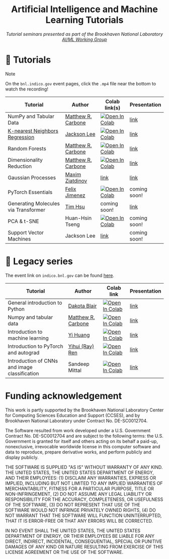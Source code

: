 <div align=center>

# Artificial Intelligence and Machine Learning Tutorials
  
_Tutorial seminars presented as part of the Brookhaven National Laboratory [AI/ML Working Group](https://www.bnl.gov/aiml/)_

</div>
  
# 📓 Tutorials

> [!note]
> On the `bnl.indico.gov` event pages, click the `.mp4` file near the bottom to watch the recording!

<div align=center>
  
| Tutorial                                                                      | Author                                                  | Colab link(s)                                                                                                                                                                                                                                                                                                                                                                                                                                                                                                                                                                                                                                     | Presentation                               |
|-------------------------------------------------------------------------------|---------------------------------------------------------|---------------------------------------------------------------------------------------------------------------------------------------------------------------------------------------------------------------------------------------------------------------------------------------------------------------------------------------------------------------------------------------------------------------------------------------------------------------------------------------------------------------------------------------------------------------------------------------------------------------------------------------------------|--------------------------------------------|
| NumPy and Tabular Data                                                        | [Matthew R. Carbone](https://github.com/matthewcarbone) | [![Open In Colab](https://colab.research.google.com/assets/colab-badge.svg)](https://colab.research.google.com/github/AIMLWG/AIML-tutorials/blob/master/notebooks/TabularData.ipynb)                                                                                                                                                                                                                                                                                                                                                                                                                                                      | [link](https://indico.bnl.gov/event/19191) |
| [K-nearest Neighbors Regression](https://github.com/JackieLee23/KNN-Tutorial) | [Jackson Lee](https://github.com/JackieLee23)           | [![Open In Colab](https://colab.research.google.com/assets/colab-badge.svg)](https://colab.research.google.com/github/JackieLee23/KNN-Tutorial/blob/b4ceffecac9fec0ad6cb94dc835cf2b96585bea6/KNN_tutorial.ipynb)                                                                                                                                                                                                                                                                                                                                                                                                                                  | [link](https://indico.bnl.gov/event/18154) |
| Random Forests                                                                | [Matthew R. Carbone](https://github.com/matthewcarbone) | [![Open In Colab](https://colab.research.google.com/assets/colab-badge.svg)](https://colab.research.google.com/github/AIMLWG/AIML-tutorials/blob/master/notebooks/RandomForests.ipynb)                                                                                                                                                                                                                                                                                                                                                                                                                                                    | [link](https://indico.bnl.gov/event/19192) |
| Dimensionality Reduction                                                      | [Matthew R. Carbone](https://github.com/matthewcarbone) | [![Open In Colab](https://colab.research.google.com/assets/colab-badge.svg)](https://colab.research.google.com/github/AIMLWG/AIML-tutorials/blob/master/notebooks/DimensionalityReduction.ipynb)                                                                                                                                                                                                                                                                                                                                                                                                                                          | [link](https://indico.bnl.gov/event/19685) |
| Gaussian Processes                                                            | [Maxim Ziatdinov](https://github.com/ziatdinovmax)      | [link](https://github.com/AIMLWG/AIML-tutorials/tree/master/notebooks/gpax_examples) | [link](https://indico.bnl.gov/event/19191) |
| PyTorch Essentials                                                            | [Felix Jimenez](https://felix-jimenez.com/)                                           | [![Open In Colab](https://colab.research.google.com/assets/colab-badge.svg)](https://colab.research.google.com/github/AIMLWG/AIML-tutorials/blob/master/notebooks/PyTorchEssentials.ipynb) | coming soon!                               |
| Generating Molecules via Transformer                                                            | [Tim Hsu](https://github.com/tim-hsu)                                           | coming soon! | [link](https://indico.bnl.gov/event/23534/)                               |
| PCA & t-SNE | Huan-Hsin Tseng | [![Open In Colab](https://colab.research.google.com/assets/colab-badge.svg)](https://colab.research.google.com/github/HHTseng/Tutorial_PCA_SNE/blob/main/Data_dimension_reduction.ipynb) | coming soon! |
| Support Vector Machines | Jackson Lee | [link](https://github.com/JackieLee23/SVM_tutorial) | coming soon! |


</div>


# 💽 Legacy series

The event link on `indico.bnl.gov` can be found [here](https://indico.bnl.gov/event/13830/timetable/).

<div align=center>

| Tutorial  | Author | Colab link | Presentation |
| ------------- | ------------- | ------------- | ------------- |
| General introduction to Python  | [Dakota Blair](https://github.com/dakotablair) | [![Open In Colab](https://colab.research.google.com/assets/colab-badge.svg)](https://colab.research.google.com/github/matthewcarbone/AIML-tutorials/blob/master/notebooks/legacy/000_Python.ipynb)  | [link](https://indico.bnl.gov/event/13830/contributions/57339/attachments/38671/79556/0_introduction_to_Python.mp4) |
| Numpy and tabular data  | [Matthew R. Carbone](https://github.com/matthewcarbone) | [![Open In Colab](https://colab.research.google.com/assets/colab-badge.svg)](https://colab.research.google.com/github/matthewcarbone/AIML-tutorials/blob/master/notebooks/legacy/001_NumPy.ipynb) | [link](https://indico.bnl.gov/event/13830/contributions/57340/attachments/38721/79558/1_Numpy_and_tabular_data.mp4) |
| Introduction to machine learning | [Yi Huang](https://github.com/pphuangyi) | [![Open In Colab](https://colab.research.google.com/assets/colab-badge.svg)](https://colab.research.google.com/github/matthewcarbone/AIML-tutorials/blob/master/notebooks/legacy/002_introML.ipynb) | [link](https://indico.bnl.gov/event/13830/contributions/57341/attachments/38767/79559/2_ML.mp4) |
| Introduction to PyTorch and autograd | [Yihui (Ray) Ren](https://github.com/YHRen) | [![Open In Colab](https://colab.research.google.com/assets/colab-badge.svg)](https://colab.research.google.com/github/matthewcarbone/AIML-tutorials/blob/master/notebooks/legacy/003_PyTorch.ipynb) | [link](https://indico.bnl.gov/event/13830/contributions/57342/attachments/38803/79560/3_PyTorch.mp4) |
| Introduction of CNNs and image classification | Sandeep Mittal | [![Open In Colab](https://colab.research.google.com/assets/colab-badge.svg)](https://colab.research.google.com/github/matthewcarbone/AIML-tutorials/blob/master/notebooks/legacy/004_CNN.ipynb) | [link](https://indico.bnl.gov/event/13830/contributions/57343/attachments/38845/79561/4_CNN.mp4) |

</div>
  
# Funding acknowledgement

This work is partly supported by the Brookhaven National Laboratory Center for Computing Sciences Education and Support (CCSES), and by Brookhaven National Laboratory under Contract No. DE-SC0012704.

The Software resulted from work developed under a U.S. Government Contract No. DE-SC0012704 and are subject to the following terms: the U.S. Government is granted for itself and others acting on its behalf a paid-up, nonexclusive, irrevocable worldwide license in this computer software and data to reproduce, prepare derivative works, and perform publicly and display publicly.

THE SOFTWARE IS SUPPLIED "AS IS" WITHOUT WARRANTY OF ANY KIND. THE UNITED STATES, THE UNITED STATES DEPARTMENT OF ENERGY, AND THEIR EMPLOYEES: (1) DISCLAIM ANY WARRANTIES, EXPRESS OR IMPLIED, INCLUDING BUT NOT LIMITED TO ANY IMPLIED WARRANTIES OF MERCHANTABILITY, FITNESS FOR A PARTICULAR PURPOSE, TITLE OR NON-INFRINGEMENT, (2) DO NOT ASSUME ANY LEGAL LIABILITY OR RESPONSIBILITY FOR THE ACCURACY, COMPLETENESS, OR USEFULNESS OF THE SOFTWARE, (3) DO NOT REPRESENT THAT USE OF THE SOFTWARE WOULD NOT INFRINGE PRIVATELY OWNED RIGHTS, (4) DO NOT WARRANT THAT THE SOFTWARE WILL FUNCTION UNINTERRUPTED, THAT IT IS ERROR-FREE OR THAT ANY ERRORS WILL BE CORRECTED.

IN NO EVENT SHALL THE UNITED STATES, THE UNITED STATES DEPARTMENT OF ENERGY, OR THEIR EMPLOYEES BE LIABLE FOR ANY DIRECT, INDIRECT, INCIDENTAL, CONSEQUENTIAL, SPECIAL OR PUNITIVE DAMAGES OF ANY KIND OR NATURE RESULTING FROM EXERCISE OF THIS LICENSE AGREEMENT OR THE USE OF THE SOFTWARE.

